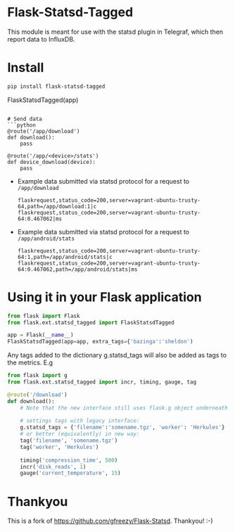 # Flask-Statsd-Tagged

This module is meant for use with the statsd plugin in Telegraf, which then report data to InfluxDB.

# Install
```bash
pip install flask-statsd-tagged
```

FlaskStatsdTagged(app)
```

# Send data
```python
@route('/app/download')
def download():
    pass

@route('/app/<device>/stats')
def device_download(device):
    pass
```

* Example data submitted via statsd protocol for a request to `/app/download`

    ```
    flaskrequest,status_code=200,server=vagrant-ubuntu-trusty-64,path=/app/download:1|c
    flaskrequest,status_code=200,server=vagrant-ubuntu-trusty-64:0.467062|ms
    ```

* Example data submitted via statsd protocol for a request to `/app/android/stats`

    ```
    flaskrequest,status_code=200,server=vagrant-ubuntu-trusty-64:1,path=/app/android/stats|c
    flaskrequest,status_code=200,server=vagrant-ubuntu-trusty-64:0.467062,path=/app/android/stats|ms
    ```


# Using it in your Flask application
```python
from flask import Flask
from flask.ext.statsd_tagged import FlaskStatsdTagged

app = Flask(__name__)
FlaskStatsdTagged(app=app, extra_tags={'bazinga':'sheldon')
```

Any tags added to the dictionary g.statsd_tags will also be added as tags to the metrics. E.g

```python
from flask import g
from flask.ext.statsd_tagged import incr, timing, gauge, tag

@route('/download')
def download():
    # Note that the new interface still uses flask.g object underneath
    
    # settings tags with legacy interface:
    g.statsd_tags = {'filename':'somename.tgz', 'worker': 'Herkules'}  
    # or better (equivalently) in new way:
    tag('filename', 'somename.tgz')
    tag('worker', 'Herkules')
    
    timing('compression_time', 500)
    incr('disk_reads', 1)
    gauge('current_temperature', 15)
```

# Thankyou

This is a fork of https://github.com/gfreezy/Flask-Statsd. Thankyou! :-)



